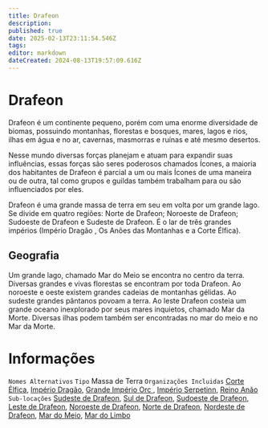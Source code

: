 ```yaml
---
title: Drafeon
description: 
published: true
date: 2025-02-13T23:11:54.546Z
tags: 
editor: markdown
dateCreated: 2024-08-13T19:57:09.616Z
---
```


<!-- SUBTITLE: Visão geral sobre Drafeon -->

# Drafeon
Drafeon é um continente pequeno, porém com uma enorme diversidade de biomas, possuindo montanhas, florestas e bosques, mares, lagos e rios, ilhas em água e no ar, cavernas, masmorras e ruínas e até mesmo desertos.

Nesse mundo diversas forças planejam e atuam para expandir suas influências, essas forças são seres poderosos chamados Ícones, a maioria dos habitantes de Drafeon é parcial a um ou mais Ícones de uma maneira ou de outra, tal como grupos e guildas também trabalham para ou são influenciados por eles.

Drafeon é uma grande massa de terra em seu em volta por um grande lago. Se divide em quatro regiões: Norte de Drafeon; Noroeste de Drafeon; Sudoeste de Drafeon e Sudeste de Drafeon. É o lar de três grandes impérios (Império Dragão , Os Anões das Montanhas e a Corte Élfica).

## Geografia
Um grande lago, chamado Mar do Meio se encontra no centro da terra. Diversas grandes e vivas florestas se encontram por toda Drafeon. Ao noroeste e oeste existem grandes cadeias de montanhas gélidas. Ao sudeste grandes pântanos povoam a terra. Ao leste Drafeon costeia um grande oceano inexplorado por seus mares inquietos, chamado Mar da Morte. Diversas ilhas podem também ser encontradas no mar do meio e no Mar da Morte.

# Informações
`Nomes Alternativos` 
`Tipo` Massa de Terra 
`Organizações Incluidas` [Corte Élfica](/faccoes/nacoes/corte-elfica), [Império Dragão](/faccoes/nacoes/imperio-dragao#imperio-dragao), [Grande Império Orc ](/faccoes/nacoes/grande-imperio-orc), [Império Serpetinn](/faccoes/nacoes/imperio-serpentinn#imperio-serpentinn), [Reino Anão](/faccoes/nacoes/reino-anao)
`Sub-locações` [Sudeste de Drafeon](/lugares/plano-material/drafeon/sudeste-de-drafeon), [Sul de Drafeon](/lugares/plano-material/drafeon/sul-de-drafeon), [Sudoeste de Drafeon](/lugares/plano-material/drafeon/sudoeste-de-drafeon), [Leste de Drafeon](/lugares/plano-material/drafeon/leste-de-drafeon), [Noroeste de Drafeon](/lugares/plano-material/drafeon/noroeste-de-drafeon), [Norte de Drafeon](/lugares/plano-material/drafeon/norte-de-drafeon), [Nordeste de Drafeon](/lugares/plano-material/drafeon/nordeste-de-drafeon), [Mar do Meio](/lugares/plano-material/drafeon/mar-do-meio#mar-do-meio), [Mar do Limbo](/lugares/plano-material/drafeon/mar-do-limbo#mar-do-limbo)